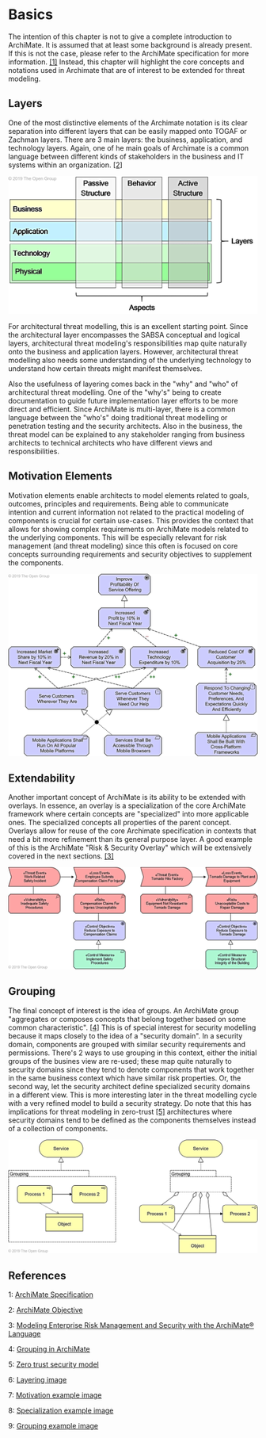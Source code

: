 # Basics

The intention of this chapter is not to give a complete introduction to ArchiMate.
It is assumed that at least some background is already present.
If this is not the case, please refer to the ArchiMate specification for more information. [[1]](#references)
Instead, this chapter will highlight the core concepts and notations used in Archimate that are of interest to be extended for threat modeling.

## Layers

One of the most distinctive elements of the Archimate notation is its clear separation into different layers that can be easily mapped onto TOGAF or Zachman layers.
There are 3 main layers: the business, application, and technology layers.
Again, one of he main goals of Archimate is a common language between different kinds of stakeholders in the business and IT systems within an organization. [[2]](#references)

![Archimate Core Framework, showing the importance of layering in ArchiMate](images/layering.jpg)

For architectural threat modelling, this is an excellent starting point.
Since the architectural layer encompasses the SABSA conceptual and logical layers, architectural threat modeling's responsibilities map quite naturally onto the business and application layers.
However, architectural threat modelling also needs some understanding of the underlying technology to understand how certain threats might manifest themselves.

Also the usefulness of layering comes back in the "why" and "who" of architectural threat modelling.
One of the "why's" being to create documentation to guide future implementation layer efforts to be more direct and efficient.
Since ArchiMate is multi-layer, there is a common language between the "who's" doing traditional threat modelling or penetration testing and the security architects.
Also in the business, the threat model can be explained to any stakeholder ranging from business architects to technical architects who have different views and responsibilities.

## Motivation Elements

Motivation elements enable architects to model elements related to goals, outcomes, principles and requirements.
Being able to communicate intention and current information not related to the practical modeling of components is crucial for certain use-cases.
This provides the context that allows for showing complex requirements on ArchiMate models related to the underlying components.
This will be especially relevant for risk management (and threat modeling) since this often is focused on core concepts surrounding requirements and security objectives to supplement the components.

![Different Motivation elements](images/motivation-example.jpg)

## Extendability

Another important concept of ArchiMate is its ability to be extended with overlays.
In essence, an overlay is a specialization of the core ArchiMate framework where certain concepts are "specialized" into more applicable ones.
The specialized concepts all properties of the parent concept.
Overlays allow for reuse of the core Archimate specification in contexts that need a bit more refinement than its general purpose layer.
A good example of this is the ArchiMate "Risk & Security Overlay" which will be extensively covered in the next sections. [[3]](#references)

![Example of specialization using the Risk & Security Overlay](images/specialization-example.jpg)

## Grouping

The final concept of interest is the idea of groups. 
An ArchiMate group "aggregates or composes concepts that belong together based on some common characteristic". [[4]](#references)
This is of special interest for security modelling because it maps closely to the idea of a "security domain".
In a security domain, components are grouped with similar security requirements and permissions.
There's 2 ways to use grouping in this context, either the initial groups of the busines view are re-used; these map quite naturally to security domains since they tend to denote components that work together in the same business context which have similar risk properties.
Or, the second way, let the security architect define specialized security domains in a different view.
This is more interesting later in the threat modelling cycle with a very refined model to build a security strategy.
Do note that this has implications for threat modeling in zero-trust [[5]](#references) architectures where security domains tend to be defined as the components themselves instead of a collection of components.

![Grouping in ArchiMate](images/grouping-example.jpg)

## References

1: [ArchiMate Specification](https://pubs.opengroup.org/architecture/archimate3-doc/toc.html)

2: [ArchiMate Objective](https://pubs.opengroup.org/architecture/archimate3-doc/chap01.html#_Toc10045267)

3: [Modeling Enterprise Risk Management and Security with the ArchiMate® Language](https://researchportal.unamur.be/en/publications/modeling-enterprise-risk-management-and-security-with-the-archima)

4: [Grouping in ArchiMate](https://pubs.opengroup.org/architecture/archimate3-doc/chap04.html#_Toc10045308)

5: [Zero trust security model](https://en.wikipedia.org/wiki/Zero_trust_security_model)

6: [Layering image](https://pubs.opengroup.org/architecture/archimate3-doc/chap03.html)

7: [Motivation example image](https://pubs.opengroup.org/architecture/archimate3-doc/chap06.html)

8: [Specialization example image](https://pubs.opengroup.org/architecture/archimate3-doc/chap15.html)

9: [Grouping example image](https://pubs.opengroup.org/architecture/archimate3-doc/chap04.html)
